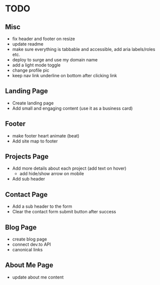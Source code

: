 # TODO

## Misc

- fix header and footer on resize
- update readme
- make sure everything is tabbable and accessible, add aria labels/roles etc.
- deploy to surge and use my domain name
- add a light mode toggle
- change profile pic
- keep nav link underline on bottom after clicking link

## Landing Page

- Create landing page
- Add small and engaging content (use it as a business card)

## Footer

- make footer heart animate (beat)
- Add site map to footer

## Projects Page

- Add more details about each project (add text on hover)
	- add hide/show arrow on mobile
- Add sub header

## Contact Page

- Add a sub header to the form
- Clear the contact form submit button after success

## Blog Page

- create blog page
- connect dev.to API
- canonical links

## About Me Page

- update about me content
